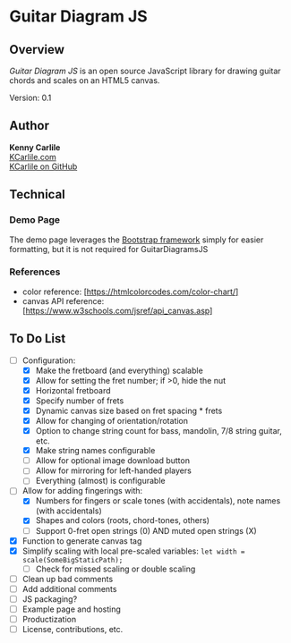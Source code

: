 # Guitar Diagram JS

## Overview

_Guitar Diagram JS_ is an open source JavaScript library for drawing guitar chords and scales on an HTML5 canvas.

Version: 0.1

## Author

**Kenny Carlile**\
[KCarlile.com](https://www.kcarlile.com/)\
[KCarlile on GitHub](https://github.com/KCarlile)

## Technical

### Demo Page

The demo page leverages the [Bootstrap framework](https://getbootstrap.com/) simply for easier formatting, but it is not required for GuitarDiagramsJS

### References

- color reference: [https://htmlcolorcodes.com/color-chart/]
- canvas API reference: [https://www.w3schools.com/jsref/api_canvas.asp]

## To Do List

- [ ] Configuration:
  - [x] Make the fretboard (and everything) scalable
  - [x] Allow for setting the fret number; if >0, hide the nut
  - [x] Horizontal fretboard
  - [x] Specify number of frets
  - [x] Dynamic canvas size based on fret spacing * frets
  - [x] Allow for changing of orientation/rotation
  - [x] Option to change string count for bass, mandolin, 7/8 string guitar, etc.
  - [x] Make string names configurable
  - [ ] Allow for optional image download button
  - [ ] Allow for mirroring for left-handed players
  - [ ] Everything (almost) is configurable
- [ ] Allow for adding fingerings with:
  - [x] Numbers for fingers or scale tones (with accidentals), note names (with accidentals)
  - [x] Shapes and colors (roots, chord-tones, others)
  - [ ] Support 0-fret open strings (0) AND muted open strings (X)
- [x] Function to generate canvas tag
- [x] Simplify scaling with local pre-scaled variables: `let width = scale(SomeBigStaticPath);`
  - [ ] Check for missed scaling or double scaling
- [ ] Clean up bad comments
- [ ] Add additional comments
- [ ] JS packaging?
- [ ] Example page and hosting
- [ ] Productization
- [ ] License, contributions, etc.
